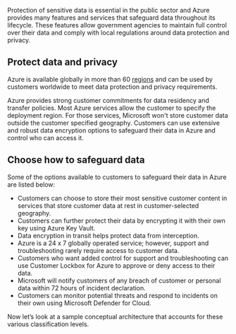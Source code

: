 Protection of sensitive data is essential in the public sector and Azure provides many features and services that safeguard data throughout its lifecycle. These features allow government agencies to maintain full control over their data and comply with local regulations around data protection and privacy.

## Protect data and privacy

Azure is available globally in more than 60 [regions](https://azure.microsoft.com/global-infrastructure/geographies/) and can be used by customers worldwide to meet data protection and privacy requirements.

Azure provides strong customer commitments for data residency and transfer policies. Most Azure services allow the customer to specify the deployment region. For those services, Microsoft won't store customer data outside the customer specified geography. Customers can use extensive and robust data encryption options to safeguard their data in Azure and control who can access it.

## Choose how to safeguard data

Some of the options available to customers to safeguard their data in Azure are listed below:

* Customers can choose to store their most sensitive customer content in services that store customer data at rest in customer-selected geography.
* Customers can further protect their data by encrypting it with their own key using Azure Key Vault.
* Data encryption in transit helps protect data from interception.
* Azure is a 24 x 7 globally operated service; however, support and troubleshooting rarely require access to customer data.
* Customers who want added control for support and troubleshooting can use Customer Lockbox for Azure to approve or deny access to their data.
* Microsoft will notify customers of any breach of customer or personal data within 72 hours of incident declaration.
* Customers can monitor potential threats and respond to incidents on their own using Microsoft Defender for Cloud.

Now let’s look at a sample conceptual architecture that accounts for these various classification levels.
